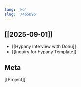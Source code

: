 ```yaml
---
lang: 'ko'
slug: '/465D96'
---
```


## [[2025-09-01]]

- [[Hypany Interview with Dohu]]
- [[Inquiry for Hypany Template]]

## Meta

[[Project]]
